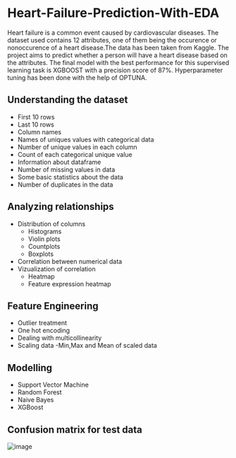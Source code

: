 # Heart-Failure-Prediction-With-EDA
Heart failure is a common event caused by cardiovascular diseases. The dataset used contains 12 attributes, one of them being the occurence or nonoccurence of a heart disease.The data has been taken from Kaggle. The project aims to predict whether a person will have a heart disease based on the attributes. The final model with the best performance for this supervised learning task is XGBOOST with a precision score of 87%. Hyperparameter tuning has been done with the help of OPTUNA. 
## Understanding the dataset
- First 10 rows
- Last 10 rows
- Column names
- Names of uniques values with categorical data
- Number of unique values in each column
- Count of each categorical unique value
- Information about dataframe
- Number of missing values in data
- Some basic statistics about the data
- Number of duplicates in the data
## Analyzing relationships 
- Distribution of columns
  - Histograms
  - Violin plots
  - Countplots
  - Boxplots
- Correlation between numerical data
- Vizualization of correlation
  - Heatmap
  - Feature expression heatmap
## Feature Engineering
- Outlier treatment
- One hot encoding
- Dealing with multicollinearity
- Scaling data
-Min,Max and Mean of scaled data
## Modelling
- Support Vector Machine
- Random Forest
- Naive Bayes
- XGBoost
## Confusion matrix for test data
![image](https://user-images.githubusercontent.com/73664577/149398572-56bcff32-ce4b-4aa7-a3c1-619bc868f66d.png)

